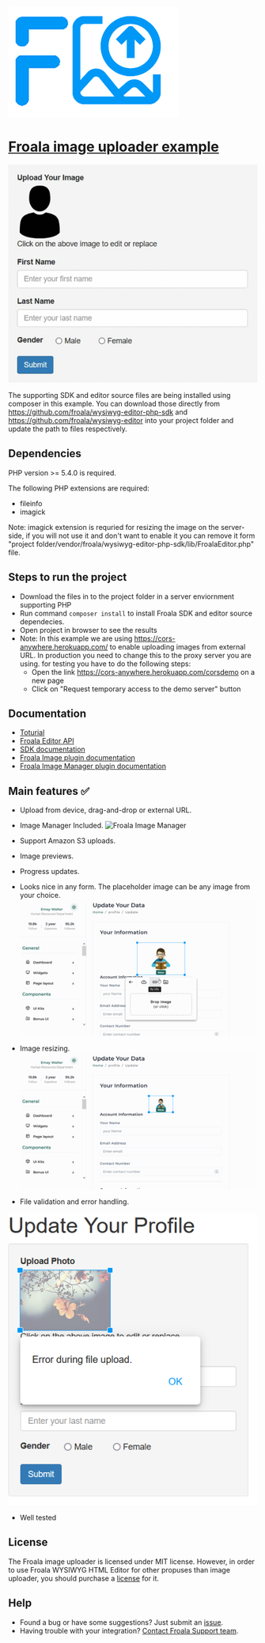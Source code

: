 ![Froala image logo](resources/static/froala-image-logo.png)

# [Froala image uploader example](https://froala.com/image-uploader/)

![Froala image uploader](resources/static/FRO-image-uploader.gif)

The supporting SDK and editor source files are being installed using composer in this example. You can download those directly from https://github.com/froala/wysiwyg-editor-php-sdk and https://github.com/froala/wysiwyg-editor into your project folder and update the path to files respectively.

## Dependencies

PHP version >= 5.4.0 is required.

The following PHP extensions are required:

* fileinfo
* imagick

Note: imagick extension is requried for resizing the image on the server-side, if you will not use it and don't want to enable it you can remove it form "project folder/vendor/froala/wysiwyg-editor-php-sdk/lib/FroalaEditor.php" file.

## Steps to run the project

- Download the files in to the project folder in a server enviornment supporting PHP
- Run command `composer install` to install Froala SDK and editor source dependecies.
- Open project in browser to see the results
- Note: In this example we are using https://cors-anywhere.herokuapp.com/ to enable uploading images from external URL. In production you need to change this to the proxy server you are using. for testing you have to do the following steps:
  - Open the link https://cors-anywhere.herokuapp.com/corsdemo on a new page
  - Click on "Request temporary access to the demo server" button


## Documentation
 * [Toturial](https://froala.com/image-uploader/handle-user-profile-image-php-tutorial/)
 * [Froala Editor API](https://froala.com/wysiwyg-editor/docs/api/)
 * [SDK documentation](https://www.froala.com/wysiwyg-editor/docs/sdks/php)
 * [Froala Image plugin documentation](https://froala.com/image-plugin/)
 * [Froala Image Manager plugin documentation](https://froala.com/image-manager-plugin/)

## Main features ✅

 - Upload from device, drag-and-drop or external URL.
 - Image Manager Included.
 ![Froala Image Manager](resources/static/image-manager.gif)

 - Support Amazon S3 uploads.
 - Image previews.
 - Progress updates.
 - Looks nice in any form. The placeholder image can be any image from your choice.
 ![Froala Image placeholder](resources/static/image-uploader-link.gif)

 - Image resizing.
 ![Froala Image Resizing](resources/static/image-uploader-resize.gif)

 - File validation and error handling.

 ![Froala Image validation](resources/static/Upload-form-error.png)

 - Well tested

## License

The Froala image uploader is licensed under MIT license.  However, in order to use Froala WYSIWYG HTML Editor for other propuses than image uploader, you should purchase a [license](http://froala.com/wysiwyg-editor/pricing) for it.

## Help
- Found a bug or have some suggestions? Just submit an [issue](https://github.com/froala/froala-image-uploader-example/issues).
- Having trouble with your integration? [Contact Froala Support team](http://froala.com/wysiwyg-editor/contact).
